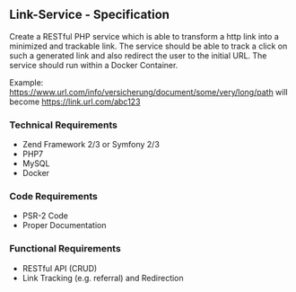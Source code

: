 ## Link-Service - Specification
Create a RESTful PHP service which is able to transform a http link into a minimized and trackable link. 
The service should be able to track a click on such a generated link and also redirect the user to the initial URL. The service should run within a Docker Container.

Example: https://www.url.com/info/versicherung/document/some/very/long/path will become https://link.url.com/abc123

### Technical Requirements
- Zend Framework 2/3 or Symfony 2/3
- PHP7
- MySQL
- Docker

### Code Requirements
- PSR-2 Code
- Proper Documentation

### Functional Requirements
- RESTful API (CRUD)
- Link Tracking (e.g. referral) and Redirection



